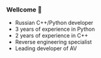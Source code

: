 ### Wellcome 👋
- Russian C++/Python developer 
- 3 years of experience in Python
- 2 years of experience in C++
- Reverse engineering specialist 
- Leading developer of AV
